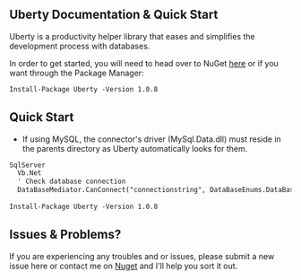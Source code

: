 ## Uberty Documentation & Quick Start

Uberty is a productivity helper library that eases and simplifies the development process with databases.

In order to get started, you will need to head over to NuGet [here](https://www.nuget.org/packages/Uberty/) or if you want through the Package Manager:

```markdown
Install-Package Uberty -Version 1.0.8
```

## Quick Start
* If using MySQL, the connector's driver (MySql.Data.dll) must reside in the parents directory as Uberty automatically looks for them.

```markdown
SqlServer
  Vb.Net
  ' Check database connection
  DataBaseMediator.CanConnect("connectionstring", DataBaseEnums.DataBaseType.SQLServer)
  
Install-Package Uberty -Version 1.0.8
```

## Issues & Problems?

If you are experiencing any troubles and or issues, please submit a new issue here or contact me on [Nuget](https://www.nuget.org/packages/Uberty/1.0.8/ContactOwners) and I'll help you sort it out.
